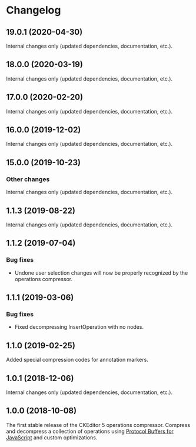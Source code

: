 Changelog
=========

## 19.0.1 (2020-04-30)

Internal changes only (updated dependencies, documentation, etc.).


## 18.0.0 (2020-03-19)

Internal changes only (updated dependencies, documentation, etc.).


## 17.0.0 (2020-02-20)

Internal changes only (updated dependencies, documentation, etc.).


## 16.0.0 (2019-12-02)

Internal changes only (updated dependencies, documentation, etc.).


## 15.0.0 (2019-10-23)

### Other changes

Internal changes only (updated dependencies, documentation, etc.).


## 1.1.3 (2019-08-22)

Internal changes only (updated dependencies, documentation, etc.).


## 1.1.2 (2019-07-04)

### Bug fixes

* Undone user selection changes will now be properly recognized by the operations compressor.


## 1.1.1 (2019-03-06)

### Bug fixes

* Fixed decompressing InsertOperation with no nodes.


## 1.1.0 (2019-02-25)

Added special compression codes for annotation markers.


## 1.0.1 (2018-12-06)

Internal changes only (updated dependencies, documentation, etc.).


## 1.0.0 (2018-10-08)

The first stable release of the CKEditor 5 operations compressor. Compress and decompress a collection of operations using [Protocol Buffers for JavaScript](https://github.com/dcodeIO/ProtoBuf.js/) and custom optimizations.
